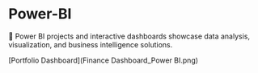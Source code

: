 # Power-BI
🍫 Power BI projects and interactive dashboards showcase data analysis, visualization, and business intelligence solutions.

[Portfolio Dashboard](Finance Dashboard_Power BI.png)
